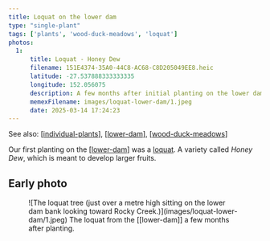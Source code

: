 ```yaml
---
title: Loquat on the lower dam
type: "single-plant"
tags: ['plants', 'wood-duck-meadows', 'loquat']
photos:
  1:
      title: Loquat - Honey Dew
      filename: 151E4374-35A0-44C8-AC68-C8D205049EE8.heic
      latitude: -27.537888333333335
      longitude: 152.056075
      description: A few months after initial planting on the lower dam bank.
      memexFilename: images/loquat-lower-dam/1.jpeg
      date: 2025-03-14 17:24:23
---
```


See also: [[individual-plants]], [[lower-dam]], [[wood-duck-meadows]]

Our first planting on the [[lower-dam]] was a [loquat](https://en.wikipedia.org/wiki/Loquat). A variety called _Honey Dew_, which is meant to develop larger fruits.

## Early photo

<figure markdown>
![The loquat tree (just over a metre high sitting on the lower dam bank looking toward Rocky Creek.)](images/loquat-lower-dam/1.jpeg)
<caption>The loquat from the [[lower-dam]] a few months after planting.</caption>
</figure>

[//begin]: # "Autogenerated link references for markdown compatibility"
[individual-plants]: individual-plants "Individual plants"
[lower-dam]: ../lower-dam "The lower dam"
[wood-duck-meadows]: ../wood-duck-meadows "Wood duck meadows"
[//end]: # "Autogenerated link references"